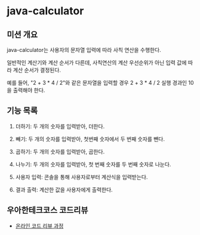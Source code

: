 # java-calculator

## 미션 개요

java-calculator는 사용자의 문자열 입력에 따라 사칙 연산을 수행한다. 

일반적인 계산기와 계산 순서가 다른데, 사칙연산의 계산 우선순위가 아닌 입력 값에 따라 계산 순서가 결정된다.

예를 들어, "2 + 3 * 4 / 2"와 같은 문자열을 입력할 경우 2 + 3 * 4 / 2 실행 경과인 10을 출력해야 한다.

## 기능 목록

1. 더하기: 두 개의 숫자를 입력받아, 더한다.

2. 빼기: 두 개의 숫자를 입력받아, 첫번째 숫자에서 두 번째 숫자를 뺀다.

3. 곱하기: 두 개의 숫자를 입력받아, 곱한다.

4. 나누기: 두 개의 숫자를 입력받아, 첫 번째 숫자를 두 번째 숫자로 나눈다.

5. 사용자 입력: 콘솔을 통해 사용자로부터 계산식을 입력받는다.

6. 결과 출력: 계산한 값을 사용자에게 출력한다. 

   

## 우아한테크코스 코드리뷰
* [온라인 코드 리뷰 과정](https://github.com/woowacourse/woowacourse-docs/blob/master/maincourse/README.md)
